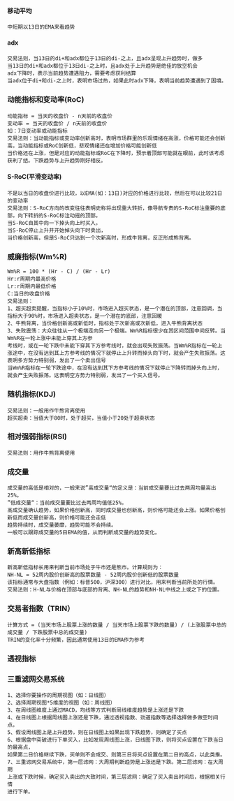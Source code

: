 #### 移动平均
    中短期以13日的EMA来看趋势
#### adx
    交易法则，当13日的di+和adx都位于13日的di-之上，且adx呈现上升趋势时，做多
    当13日的di+和adx都位于13日di-之上时，且adx处于上升趋势是绝佳的放空机会
    adx下降时，表示当前趋势遭遇阻力，需要考虑获利结算
    当adx位于di+和di-之上时，表明市场过热，如果此时adx下降，表明当前趋势遭遇到了困境。
### 动能指标和变动率(RoC)
    动能指标 = 当天的收盘价 - n天前的收盘价
    变动率 = 当天的收盘价 / n天前的收盘价
    如：7日变动率或动能指标
    交易法则：当动能指标或变动率创新高时，表明市场群里的乐观情绪在高涨，价格可能还会创新高，当动能指标或RoC创新低，悲观情绪还在增加价格可能创新低
    当价格还在上涨，但是对应的动能指标或RoC在下降时，预示着顶部可能就在眼前，此时该考虑获利了结。下跌趋势与上升趋势刚好相反。
#### S-RoC(平滑变动率)
    不是以当日的收盘价进行比较，以EMA(如：13日)对应的价格进行比较，然后在可以比较21日的变动率
    交易法则：S-RoC方向的改变往往表明史称将出现重大转折，像导航专责的S-RoC标注重要的底部，向下转折的S-RoC标注动摇的顶部。
    当S-RoC自其中向一下掉头向上时买入。
    当S-RoC停止上升并开始掉头向下时卖出，
    当价格创新高，但是S-RoC只达到一个次新高时，形成牛背离，反正形成熊背离。
### 威廉指标(Wm%R)
    Wm%R = 100 * (Hr - C) / (Hr - Lr)
    Hr:r周期内最高价格
    Lr:r周期内最低价格
    C:当日的收盘价格
    交易法则：
    1、超买超卖提醒，当指标小于10%时，市场进入超买状态，是一个潜在的顶部，注意回调，当指标大于90%时，市场进入超卖状态，是一个潜在的底部，注意回暖
    2、牛熊背离，当价格创新高或新低时，指标处于次新高或次新低，进入牛熊背离状态
    3、失败震荡：大众往往从一个极端走向另一个极端。Wm%R指标很少在其区间范围中间反转。当Wm%R在一轮上涨中未能上穿其上方参
    考线时，或在一轮下跌中未能下穿其下方参考线时，就会出现失败振荡。当Wm%R指标在一轮上涨途中，在没有达到其上方参考线的情况下就停止上升转而掉头向下时，就会产生失败振荡。这表明多方势力特别弱，发出了一个卖出信号
    当Wm%R指标在一轮下跌途中，在没有达到其下方参考线的情况下就停止下降转而掉头向上时，就会产生失败振荡。这表明空方势力特别弱，发出了一个买入信号。
### 随机指标(KDJ)
    交易法则：一般用作牛熊背离使用
    超买超卖：当值大于80时，处于超买，当值小于20处于超卖状态
### 相对强弱指标(RSI)
    交易法则：用作牛熊背离使用
### 成交量
    成交量的高低是相对的，一般来说”高成交量“的定义是：当前成交量要比过去两周均量高出25%。
    ”低成交量“：当前成交量要比过去两周均值低25%。
    高成交量确认趋势，如果价格创新高，同时成交量也创新高，则价格可能还会上涨。如果价格创新低而成交量创新高，则价格可能还会走低
    趋势持续时，成交量萎靡，趋势可能不会持续。
    一般可以跟踪成交量的5日EMA的值，从而判断成交量的趋势变化。
### 新高新低指标
    新高新低指标长用来判断当前市场处于牛市还是熊市。计算规则为：
    NH-NL = 52周内股价创新高的股票数量 - 52周内股价创新低的股票数量
    该指标通常与大盘指数（例如：标普500，沪深300）进行对比，用来判断当前所处的行情。
    交易法则：H-NL与价格在顶部与底部的背离、NH-NL的趋势和NH-NL中线之上或之下的位置。
### 交易者指数（TRIN）
    计算方式 = (当天市场上股票上涨的数量 / 当天市场上股票下跌的数量) / (上涨股票中总的成交量 / 下跌股票中总的成交量)
    TRIN的变化率十分频繁，因此通常使用13日的EMA作为参考
### 透视指标
    
### 三重滤网交易系统
    1、选择你要操作的周期视图（如：日线图）
    2、选择周期视图*5维度的视图（如：周线图）
    3、在周线图维度上通过MACD，均线等方式判断周线维度趋势是上涨还是下跌
    4、在日线图上根据周线图上涨还是下跌，通过透视指数、劲道指数等选择选择做多做空时间点。
    5、假设周线图上是上升趋势，则在日线图上如果出现下跌趋势，则确定了买点
    6、根据盘中突破进行下单买入，比如发现周线图上涨，日线图下跌，则将买点设置在下跌当日的最高点，
    如果第二日价格继续下跌，买单则不会成交、则第三日将买点设置在第二日的高点，以此类推。
    7、三重滤网交易系统中，第一层滤网：大周期判断趋势是上涨还是下跌。第二层滤网：在大周期
    上涨或下跌时候，确定买入卖出的大致时间，第三层滤网：确定了买入卖出时间后，根据相关行情
    进行下单。
